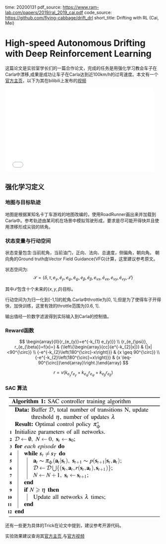 time: 20200131
pdf_source: https://www.ram-lab.com/papers/2019/ral_2019_cai.pdf
code_source: https://github.com/flying-cabbage/drift_drl
short_title: Drifting with RL (Cai, Mei)
# High-speed Autonomous Drifting with Deep Reinforcement Learning

这篇论文是实验室学长们的一篇合作论文，完成的任务是用强化学习教会车子在Carla中漂移,成果是成功让车子在Carla达到近100km/h的过弯速度。本文有一个[官方主页](https://sites.google.com/view/autonomous-drifting-with-drl)，以下为其在bilibili上发布的[视频](https://www.bilibili.com/video/av82279019/)


<iframe src="//player.bilibili.com/player.html?aid=82279019&cid=140771327&page=1" scrolling="no" frameborder="no" framespacing="0" allowfullscreen="true" height=270 width=480> </iframe>

## 强化学习定义

### 地图与目标轨迹

地图是根据某知名卡丁车游戏的地图改编的，使用RoadRunner画出来并加载到Carla中。参考轨迹由某司机在场景中模拟驾驶形成，要求是尽可能开得快并且使用漂移形成尖锐的转角。

### 状态变量与行动空间

状态变量包含:当前舵角，当前油门，正向、法向、总速度，侧偏角，朝向角。
朝向角的Ground truth由Vector Field Guidance(VFG)计算，这里建议参考原文。

状态空间为:
$$
\mathcal{S}=\left\{\delta, \tau, e_{y}, \dot{e}_{y}, e_{\psi}, \dot{e}_{\psi}, e_{\beta}, \dot{e}_{\beta}, e_{v x}, \dot{e}_{v x}, e_{v y}, \dot{e}_{v y}, \mathcal{T}\right\}
$$

其中$\mathcal{T}$包含十个未来的{$x, y, \beta$}目标。

行动空间为为归一化到[-1,1]的舵角.Carla中throttle为[0, 1],但是为了使得车子开得快，加快训练，这里有效的throttle范围为[0.6, 1].

输出值经一阶数字滤波得到实际输入到Carla的控制值。

### Reward函数

$$
\begin{array}{ll}{r_{e_{y}}=e^{-k_{1} e_{y}}} \\ {r_{e_{\psi}}, r_{e_{\beta}}=f(x)=} & {\left\{\begin{array}{cc}{e^{-k_{2}|x|}} & {|x|<90^{\circ}} \\ {-e^{-k_{2}\left(180^{\circ}-x\right)}} & {x \geq 90^{\circ}} \\ {-e^{-k_{2}\left(180^{\circ}+x\right)}} & {x \leq-90^{\circ}}\end{array}\right.}\end{array}
$$

$$
r=v\left(k_{e_{y}} r_{e_{y}}+k_{e_{\psi}} r_{e_{\psi}}+k_{e_{\beta}} r_{e_{\beta}}\right)
$$

### SAC 算法
![image](res/Drifting_SAC.png)

还有一些更为具体的Trick在论文中提到，建议参考开源代码。

实验效果建议查询其[官方主页](https://sites.google.com/view/autonomous-drifting-with-drl),与[官方视频](https://www.bilibili.com/video/av82279019/)